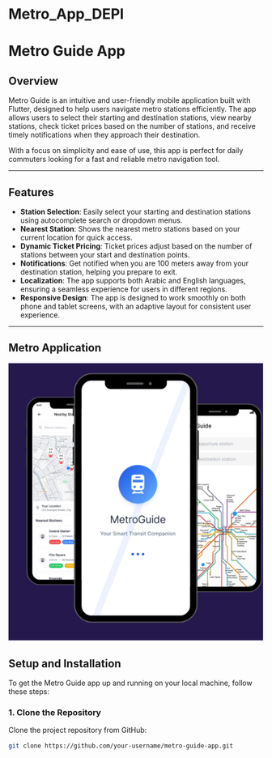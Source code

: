 # Metro_App_DEPI
# Metro Guide App

## Overview
Metro Guide is an intuitive and user-friendly mobile application built with Flutter, designed to help users navigate metro stations efficiently. The app allows users to select their starting and destination stations, view nearby stations, check ticket prices based on the number of stations, and receive timely notifications when they approach their destination.

With a focus on simplicity and ease of use, this app is perfect for daily commuters looking for a fast and reliable metro navigation tool.

---

## Features

- **Station Selection**: Easily select your starting and destination stations using autocomplete search or dropdown menus.
- **Nearest Station**: Shows the nearest metro stations based on your current location for quick access.
- **Dynamic Ticket Pricing**: Ticket prices adjust based on the number of stations between your start and destination points.
- **Notifications**: Get notified when you are 100 meters away from your destination station, helping you prepare to exit.
- **Localization**: The app supports both Arabic and English languages, ensuring a seamless experience for users in different regions.
- **Responsive Design**: The app is designed to work smoothly on both phone and tablet screens, with an adaptive layout for consistent user experience.

---

## Metro Application 



![Metro App](https://github.com/AyaaMohammedsayed/Metro_App_DEPI/blob/410c3e59ae532d460ec1d0567457ae0074c6355d/Metro%20mokeup.png)



## Setup and Installation

To get the Metro Guide app up and running on your local machine, follow these steps:

### 1. Clone the Repository

Clone the project repository from GitHub:

```bash
git clone https://github.com/your-username/metro-guide-app.git
